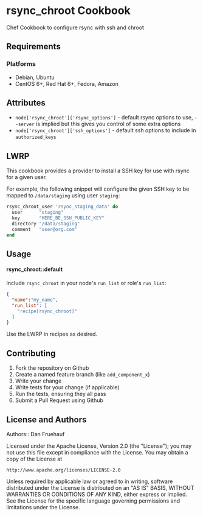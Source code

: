 rsync_chroot Cookbook
=====================
Chef Cookbook to configure rsync with ssh and chroot

Requirements
------------
### Platforms
- Debian, Ubuntu
- CentOS 6+, Red Hat 6+, Fedora, Amazon

Attributes
----------
 * `node['rsync_chroot']['rsync_options']` - default rsync options to use, `--server` is implied but this gives you control of some extra options
 * `node['rsync_chroot']['ssh_options']` - default ssh options to include in `authorized_keys`

LWRP
----
This cookbook provides a provider to install a SSH key for use with rsync for a given user.

For example, the following snippet will configure the given SSH key to be mapped to
`/data/staging` using user `staging`:

```rb
rsync_chroot_user 'rsync_staging_data' do
  user      "staging"
  key       "HERE_BE_SSH_PUBLIC_KEY"
  directory "/data/staging"
  comment   "user@org.com"
end
```

Usage
-----
#### rsync_chroot::default
Include `rsync_chroot` in your node's `run_list` or role's `run_list`:

```json
{
  "name":"my_name",
  "run_list": [
    "recipe[rsync_chroot]"
  ]
}
```

Use the LWRP in recipes as desired.

Contributing
------------
1. Fork the repository on Github
2. Create a named feature branch (like `add_component_x`)
3. Write your change
4. Write tests for your change (if applicable)
5. Run the tests, ensuring they all pass
6. Submit a Pull Request using Github

License and Authors
-------------------
Authors:: Dan Fruehauf

Licensed under the Apache License, Version 2.0 (the "License");
you may not use this file except in compliance with the License.
You may obtain a copy of the License at

    http://www.apache.org/licenses/LICENSE-2.0

Unless required by applicable law or agreed to in writing, software
distributed under the License is distributed on an "AS IS" BASIS,
WITHOUT WARRANTIES OR CONDITIONS OF ANY KIND, either express or implied.
See the License for the specific language governing permissions and
limitations under the License.
